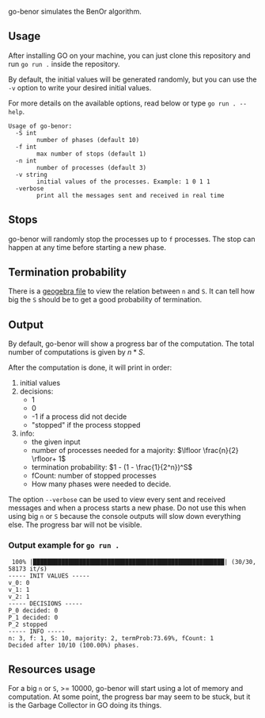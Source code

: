 go-benor simulates the BenOr algorithm.

## Usage

After installing GO on your machine, you can just clone this repository and run `go run .` inside
the repository.

By default, the initial values will be generated randomly, but you can use the `-v` option to write
your desired initial values.

For more details on the available options, read below or type `go run . --help`.

```
Usage of go-benor:
  -S int
        number of phases (default 10)
  -f int
        max number of stops (default 1)
  -n int
        number of processes (default 3)
  -v string
        initial values of the processes. Example: 1 0 1 1
  -verbose
        print all the messages sent and received in real time

```

## Stops

go-benor will randomly stop the processes up to `f` processes. The stop can happen at any time
before starting a new phase.

## Termination probability

There is a [geogebra file](terminationProbability.ggb) to view the relation between `n` and `S`. It
can tell how big the `S` should be to get a good probability of termination.

## Output

By default, go-benor will show a progress bar of the computation. The total number of computations
is given by $n * S$.

After the computation is done, it will print in order:

1. initial values
2. decisions: 
    - 1
    - 0
    - -1 if a process did not decide
    - "stopped" if the process stopped
3. info:
    - the given input
    - number of processes needed for a majority: $\lfloor \frac{n}{2} \rfloor+ 1$
    - termination probability: $1 - (1 - \frac{1}{2^n})^S$
    - fCount: number of stopped processes
    - How many phases were needed to decide.

The option `--verbose` can be used to view every sent and received messages and when a process
starts a new phase. Do not use this when using big `n` or `S` because the console outputs will slow
down everything else. The progress bar will not be visible.

### Output example for `go run .`
```
 100% |██████████████████████████████████████████████████████| (30/30, 58173 it/s)        
----- INIT VALUES -----
v_0: 0
v_1: 1
v_2: 1
----- DECISIONS -----
P_0 decided: 0
P_1 decided: 0
P_2 stopped
----- INFO -----
n: 3, f: 1, S: 10, majority: 2, termProb:73.69%, fCount: 1
Decided after 10/10 (100.00%) phases.
```


## Resources usage

For a big `n` or `S`, >= 10000, go-benor will start using a lot of memory and computation. At some
point, the progress bar may seem to be stuck, but it is the Garbage Collector in GO doing its
things.



